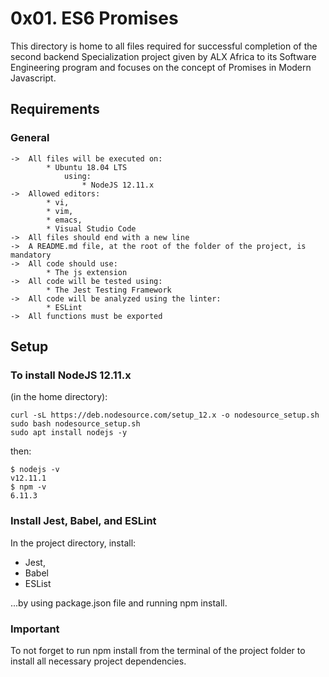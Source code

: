 # 0x01. ES6 Promises

This directory is home to all files required for successful completion of the second backend Specialization project given by ALX Africa to its Software Engineering program and focuses on the concept of Promises in Modern Javascript.

## Requirements
### General

	->	All files will be executed on:
			* Ubuntu 18.04 LTS
				using:
					* NodeJS 12.11.x
	->	Allowed editors:
			* vi,
			* vim,
			* emacs,
			* Visual Studio Code
	->	All files should end with a new line
	->	A README.md file, at the root of the folder of the project, is mandatory
	->	All code should use:
			* The js extension
	->	All code will be tested using:
			* The Jest Testing Framework
	->	All code will be analyzed using the linter:
			* ESLint
	->	All functions must be exported

## Setup
### To install NodeJS 12.11.x
(in the home directory):

	curl -sL https://deb.nodesource.com/setup_12.x -o nodesource_setup.sh
	sudo bash nodesource_setup.sh
	sudo apt install nodejs -y

then:

	$ nodejs -v
	v12.11.1
	$ npm -v
	6.11.3

### Install Jest, Babel, and ESLint
In the project directory, install:
* Jest,
* Babel
* ESList

...by using package.json file and running npm install.

### Important
To not forget to run npm install from the terminal of the project folder to install all necessary project dependencies.
